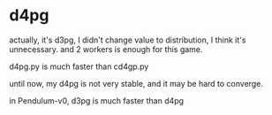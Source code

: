 # d4pg
actually, it's d3pg, I didn't change value to distribution, I think it's unnecessary.
and 2 workers is enough for this game.

d4pg.py is much faster than cd4gp.py

until now, my d4pg is not very stable, and it may be hard to converge.

in Pendulum-v0, d3pg is much faster than d4pg
